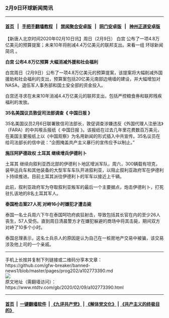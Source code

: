 ### 2月9日环球新闻简讯
------------------------

#### [首页](https://github.com/gfw-breaker/banned-news1/blob/master/README.md) &nbsp;&nbsp;|&nbsp;&nbsp; [手把手翻墙教程](https://github.com/gfw-breaker/guides/wiki) &nbsp;&nbsp;|&nbsp;&nbsp; [禁闻聚合安卓版](https://github.com/gfw-breaker/bn-android) &nbsp;&nbsp;|&nbsp;&nbsp; [网门安卓版](https://github.com/oGate2/oGate) &nbsp;&nbsp;|&nbsp;&nbsp; [神州正道安卓版](https://github.com/SzzdOgate/update) 



<div><div class="post_content" itemprop="articleBody">
 <p>
  【新唐人北京时间2020年02月10日讯】周日（2月9日）
  <ok href="https://www.ntdtv.com/gb/白宫.htm">
   白宫
  </ok>
  公布了一项4.8万亿美元的预算提案；未来10年将削减4.4万亿美元的联邦支出。来看一组
  <ok href="https://www.ntdtv.com/gb/环球新闻简讯.htm">
   环球新闻简讯
  </ok>
  。
 </p>
 <p>
  <strong>
   <ok href="https://www.ntdtv.com/gb/白宫.htm">
    白宫
   </ok>
   公布4.8万亿预算 大幅消减外援和社会福利
  </strong>
 </p>
 <p>
  白宫周日（2月9日）公布了一项4.8万亿美元的预算提案，该提案将大幅削减外国援助和社会福利的支出，预算案包括20亿美元南部边境墙的建设，并大幅增加对NASA，退伍军人事务部和国土安全部的资金投入。
 </p>
 <p>
  白宫还寻求在未来10年消减4.4万亿美元的联邦支出，包括严控粮食券和联邦残疾福利的发放。
 </p>
 <p>
  <strong>
   35名美国议员敦促司法部调查《
   <ok href="https://www.ntdtv.com/gb/中国日报.htm">
    中国日报
   </ok>
   》
  </strong>
 </p>
 <p>
  35名美国议员2月6日联署致信司法部长，敦促调查涉嫌违反《外国代理人注册法》（FARA）的中共喉舌报纸《
  <ok href="https://www.ntdtv.com/gb/中国日报.htm">
   中国日报
  </ok>
  》。该报纸在过去几年里花费数百万美元，在美国主要报纸上以《中国观察》为名用新闻的形式插入中共宣传。35名议员在给司法部长的信中说：“企图掩盖共产主义暴行的宣传应予以制止。”
 </p>
 <p>
  <strong>
   施压阿萨德政权
   <ok href="https://www.ntdtv.com/gb/土耳其.htm">
    土耳其
   </ok>
   继续增兵伊德利卜
  </strong>
 </p>
 <p>
  <ok href="https://www.ntdtv.com/gb/土耳其.htm">
   土耳其
  </ok>
  继续向叙利亚西北部的伊德利卜地区增派军队，周六，300辆载有坦克，装甲运兵车和其他装备的大型军车车队开进叙利亚，以阻止叙利亚政府军在伊德利卜持续推进。目前土耳其派往伊德利卜的军车以接近上千辆。
 </p>
 <p>
  此前，叙利亚政府军为夺取叙利亚叛军的最后一个主要据点，炮击伊德利卜，打死驻扎该地的8名土耳其军人。
 </p>
 <p>
  <strong>
   泰国枪击案27人死 对峙16小时嫌犯才遭击毙
  </strong>
 </p>
 <p>
  泰国一名士兵周六下午在泰国呵叻府疯狂射击，导致包括其长官在内的至少26人丧生，57人受伤。直到周日清晨警方才在嫌犯躲避的商场中将其击毙，期间双方对峙了10多个小时。
 </p>
 <p>
  泰国总理表示，这名士兵杀人的原因是认为自己在一桩房地产交易中被骗，该交易涉及他上司的一个亲戚。
 </p>
 <div class="single_ad">
 </div>
</div>
</div>
<hr/>
手机上长按并复制下列链接或二维码分享本文章：<br/>
https://github.com/gfw-breaker/banned-news1/blob/master/pages/prog202/a102773390.md <br/>
<a href='https://github.com/gfw-breaker/banned-news1/blob/master/pages/prog202/a102773390.md'><img src='https://github.com/gfw-breaker/banned-news1/blob/master/pages/prog202/a102773390.md.png'/></a> <br/>
原文地址（需翻墙访问）：https://www.ntdtv.com/gb/2020/02/09/a102773390.html


------------------------
#### [首页](https://github.com/gfw-breaker/banned-news1/blob/master/README.md) &nbsp;|&nbsp; [一键翻墙软件](https://github.com/gfw-breaker/nogfw/blob/master/README.md) &nbsp;| [《九评共产党》](https://github.com/gfw-breaker/9ping.md/blob/master/README.md#九评之一评共产党是什么) | [《解体党文化》](https://github.com/gfw-breaker/jtdwh.md/blob/master/README.md) | [《共产主义的终极目的》](https://github.com/gfw-breaker/gczydzjmd.md/blob/master/README.md)


<img src='http://gfw-breaker.win/banned-news/pages/prog202/a102773390.md' width='0px' height='0px'/>